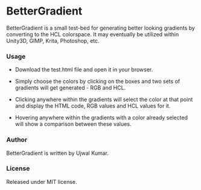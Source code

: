 # BetterGradient

BetterGradient is a small test-bed for generating better looking gradients by converting to the HCL colorspace. It may eventually be utilized within Unity3D, GIMP, Krita, Photoshop, etc.

### Usage

* Download the test.html file and open it in your browser.

* Simply choose the colors by clicking on the boxes and two sets of gradients will get generated - RGB and HCL.

* Clicking anywhere within the gradients will select the color at that point and display the HTML code, RGB values and HCL values for it.

* Hovering anywhere within the gradients with a color already selected will show a comparison between these values.

### Author

BetterGradient is written by Ujwal Kumar.

### License

Released under MIT license.
